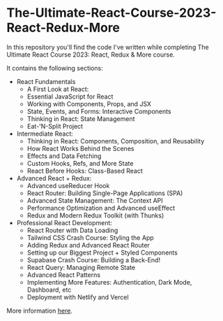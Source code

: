 # The-Ultimate-React-Course-2023-React-Redux-More
In this repository you'll find the code I've written while completing The Ultimate React Course 2023: React, Redux &amp; More course.


It contains the following sections:

- React Fundamentals
  - A First Look at React:
  - Essential JavaScript for React
  - Working with Components, Props, and JSX
  - State, Events, and Forms: Interactive Components
  - Thinking in React: State Management
  - Eat-'N-Split Project
- Intermediate React:
  - Thinking in React: Components, Composition, and Reusability
  - How React Works Behind the Scenes
  - Effects and Data Fetching
  - Custom Hooks, Refs, and More State
  - React Before Hooks:  Class-Based React
- Advanced React + Redux:
  - Advanced useReducer Hook
  - React Router: Building Single-Page Applications (SPA)
  - Advanced State Management: The Context API
  - Performance Optimization and Advanced useEffect
  - Redux and Modern Redux Toolkit (with Thunks)
- Professional React Development:
  - React Router with Data Loading
  - Tailwind CSS Crash Course: Styling the App
  - Adding Redux and Advanced React Router
  - Setting up our Biggest Project + Styled Components
  - Supabase Crash Course: Building a Back-End!
  - React Query: Managing Remote State
  - Advanced React Patterns
  - Implementing More Features: Authentication, Dark Mode, Dashboard, etc
  - Deployment with Netlify and Vercel

More information [here](https://www.udemy.com/course/the-ultimate-react-course).
